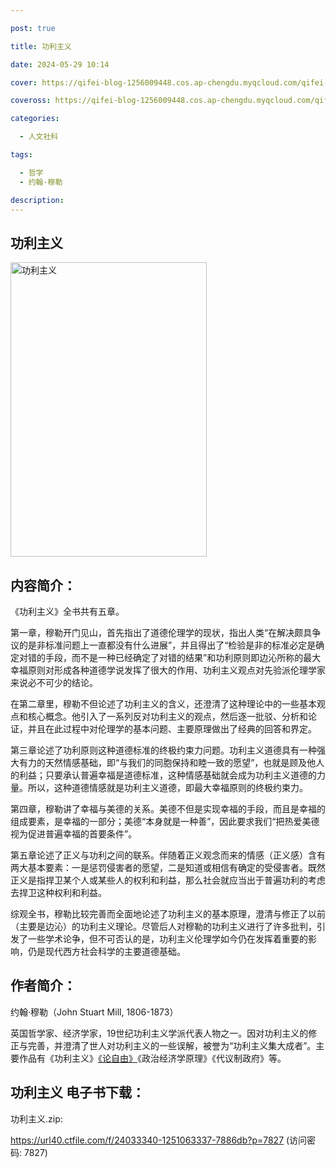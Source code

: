 ```yaml
---

post: true

title: 功利主义

date: 2024-05-29 10:14

cover: https://qifei-blog-1256009448.cos.ap-chengdu.myqcloud.com/qifei-blog/65b4e09d871b83018ac36d9a.jpg

coveross: https://qifei-blog-1256009448.cos.ap-chengdu.myqcloud.com/qifei-blog/65b4e09d871b83018ac36d9a.jpg

categories:

  - 人文社科

tags:

  - 哲学
  - 约翰·穆勒

description:
---
```




## 功利主义
<img alt="功利主义 " class="aligncenter loaded" data-was-processed="true" decoding="async" fetchpriority="high" height="471" src="https://qifei-blog-1256009448.cos.ap-chengdu.myqcloud.com/qifei-blog/65b4e09d871b83018ac36d9a.jpg" style="cursor: zoom-in;" width="314"/>

## 内容简介：

《功利主义》全书共有五章。

第一章，穆勒开门见山，首先指出了道德伦理学的现状，指出人类“在解决颇具争议的是非标准问题上一直都没有什么进展”，并且得出了“检验是非的标准必定是确定对错的手段，而不是一种已经确定了对错的结果”和功利原则即边沁所称的最大幸福原则对形成各种道德学说发挥了很大的作用、功利主义观点对先验派伦理学家来说必不可少的结论。

在第二章里，穆勒不但论述了功利主义的含义，还澄清了这种理论中的一些基本观点和核心概念。他引入了一系列反对功利主义的观点，然后逐一批驳、分析和论证，并且在此过程中对伦理学的基本问题、主要原理做出了经典的回答和界定。

第三章论述了功利原则这种道德标准的终极约束力问题。功利主义道德具有一种强大有力的天然情感基础，即“与我们的同胞保持和睦一致的愿望”，也就是顾及他人的利益；只要承认普遍幸福是道德标准，这种情感基础就会成为功利主义道德的力量。所以，这种道德情感就是功利主义道德，即最大幸福原则的终极约束力。

第四章，穆勒讲了幸福与美德的关系。美德不但是实现幸福的手段，而且是幸福的组成要素，是幸福的一部分；美德“本身就是一种善”，因此要求我们“把热爱美德视为促进普遍幸福的首要条件”。

第五章论述了正义与功利之间的联系。伴随着正义观念而来的情感（正义感）含有两大基本要素：一是惩罚侵害者的愿望，二是知道或相信有确定的受侵害者。既然正义是指捍卫某个人或某些人的权利和利益，那么社会就应当出于普遍功利的考虑去捍卫这种权利和利益。

综观全书，穆勒比较完善而全面地论述了功利主义的基本原理，澄清与修正了以前（主要是边沁）的功利主义理论。尽管后人对穆勒的功利主义进行了许多批判，引发了一些学术论争，但不可否认的是，功利主义伦理学如今仍在发挥着重要的影响，仍是现代西方社会科学的主要道德基础。

## 作者简介：

约翰·穆勒（John Stuart Mill, 1806-1873）

英国哲学家、经济学家，19世纪功利主义学派代表人物之一。因对功利主义的修正与完善，并澄清了世人对功利主义的一些误解，被誉为“功利主义集大成者”。主要作品有《功利主义》<a href="https://www.huibooks.com/19657.html">《论自由》</a>《政治经济学原理》《代议制政府》等。

## 功利主义 电子书下载：



功利主义.zip: 

https://url40.ctfile.com/f/24033340-1251063337-7886db?p=7827 (访问密码: 7827)
